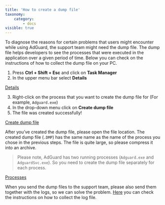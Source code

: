 ```yaml
---
title: 'How to create a dump file'
taxonomy:
    category:
        - docs
visible: true
---
```

To diagnose the reasons for certain problems that users might encounter while using AdGuard, the support team might need the dump file. The dump file helps developers to see the processes that were executed in the application over a given period of time. Below you can check on the instructions of how to collect the dump file on your PC.
 
1. Press **Ctrl + Shift + Esc** and click on **Task Manager**
2. In the upper menu bar select **Details**
 
[Details](https://cdn.adguard.com/public/Adguard/kb/Windows_dump/details_en.png)
 
3. Right-click on the process that you want to create the dump file for (For example, `Adguard.exe`)
4. In the drop-down menu click on **Create dump file**
5. The file was created successfully!
 
[Create dump file](https://cdn.adguard.com/public/Adguard/kb/Windows_dump/create_dump_file_en.png)
 
After you’ve created the dump file, please open the file location. The created dump file (`.DMP`) has the same name as the name of the process you chose in the previous steps. The file is quite large, so please compress it into an archive.
 
> Please note, AdGuard has two running processes (`Adguard.exe` and `AdguardSvc.exe`). So you need to create the dump file separately for each process.
 
[Processes](https://cdn.adguard.com/public/Adguard/kb/Windows_dump/processes_en.png)
 
When you send the dump files to the support team, please also send them together with the logs, so we can solve the problem. [Here](https://kb.adguard.com/en/windows/solving-problems/adguard-logs) you can check the instructions on how to collect the log file.
